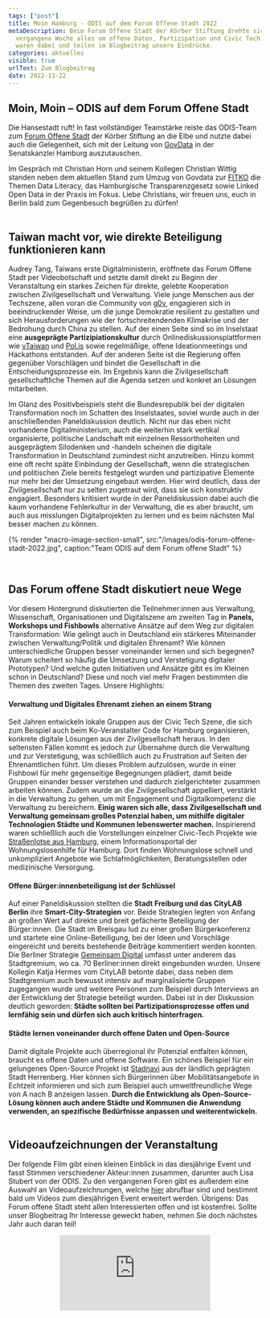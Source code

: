 ```yaml
---
tags: ["post"]
title: Moin Hamburg - ODIS auf dem Forum Offene Stadt 2022
metaDescription: Beim Forum Offene Stadt der Körber Stiftung drehte sich
  vergangene Woche alles um offene Daten, Partizipation und Civic Tech. Wir
  waren dabei und teilen im Blogbeitrag unsere Eindrücke.
categories: aktuelles
visible: true
urlText: Zum Blogbeitrag
date: 2022-11-22
---
```


## Moin, Moin – ODIS auf dem Forum Offene Stadt

Die Hansestadt ruft! In fast vollständiger Teamstärke reiste das ODIS-Team zum [Forum Offene Stadt](https://koerber-stiftung.de/projekte/forum-offene-stadt/forum-offene-stadt-2022/) der Körber Stiftung an die Elbe und nutzte dabei auch die Gelegenheit, sich mit der Leitung von [GovData](https://www.govdata.de/) in der Senatskanzlei Hamburg auszutauschen.

Im Gespräch mit Christian Horn und seinem Kollegen Christian Wittig standen neben dem aktuellen Stand zum Umzug von Govdata zur [FITKO](https://www.fitko.de) die Themen Data Literacy, das Hamburgische Transparenzgesetz sowie Linked Open Data in der Praxis im Fokus. Liebe Christians, wir freuen uns, euch in Berlin bald zum Gegenbesuch begrüßen zu dürfen!
<br><br>

## Taiwan macht vor, wie direkte Beteiligung funktionieren kann

Audrey Tang, Taiwans erste Digitalministerin, eröffnete das Forum Offene Stadt per Videobotschaft und setzte damit direkt zu Beginn der Veranstaltung ein starkes Zeichen für direkte, gelebte Kooperation zwischen Zivilgesellschaft und Verwaltung. Viele junge Menschen aus der Techszene, allen voran die Community von [g0v](https://g0v.tw), engagieren sich in beeindruckender Weise, um die junge Demokratie resilient zu gestalten und sich Herausforderungen wie der fortschreitendenden Klimakrise und der Bedrohung durch China zu stellen. Auf der einen Seite sind so im Inselstaat eine **ausgeprägte Partizipiationskultur** durch Onlinediskussionsplattformen wie [vTaiwan](https://info.vtaiwan.tw) und [Pol.is](https://pol.is/) sowie regelmäßige, offene Ideationmeetings und Hackathons entstanden. Auf der anderen Seite ist die Regierung offen gegenüber Vorschlägen und bindet die Gesellschaft in die Entscheidungsprozesse ein. Im Ergebnis kann die Zivilgesellschaft gesellschaftliche Themen auf die Agenda setzen und konkret an Lösungen mitarbeiten.

Im Glanz des Positivbeispiels steht die Bundesrepublik bei der digitalen Transformation noch im Schatten des Inselstaates, soviel wurde auch in der anschließenden Paneldiskussion deutlich. Nicht nur das eben nicht vorhandene Digitalministerium, auch die weiterhin stark vertikal organisierte, politische Landschaft mit einzelnen Ressorthoheiten und ausgeprägtem Silodenken und -handeln scheinen die digitale Transformation in Deutschland zumindest nicht anzutreiben. Hinzu kommt eine oft recht späte Einbindung der Gesellschaft, wenn die strategischen und politischen Ziele bereits festgelegt wurden und partizipative Elemente nur mehr bei der Umsetzung eingebaut werden. Hier wird deutlich, dass der Zivilgesellschaft nur zu selten zugetraut wird, dass sie sich konstruktiv engagiert. Besonders kritisiert wurde in der Paneldiskussion dabei auch die kaum vorhandene Fehlerkultur in der Verwaltung, die es aber braucht, um auch aus misslungen Digitalprojekten zu lernen und es beim nächsten Mal besser machen zu können.

{% render "macro-image-section-small", src:"/images/odis-forum-offene-stadt-2022.jpg", caption:"Team ODIS auf dem Forum offene Stadt" %}

<br>

## Das Forum offene Stadt diskutiert neue Wege

Vor diesem Hintergrund diskutierten die Teilnehmer:innen aus Verwaltung, Wissenschaft, Organisationen und Digitalszene am zweiten Tag in **Panels, Workshops und Fishbowls** alternative Ansätze auf dem Weg zur digitalen Transformation: Wie gelingt auch in Deutschland ein stärkeres Miteinander zwischen Verwaltung/Politik und digitalen Ehrenamt? Wie können unterschiedliche Gruppen besser voneinander lernen und sich begegnen? Warum scheitert so häufig die Umsetzung und Verstetigung digitaler Prototypen? Und welche guten Initiativen und Ansätze gibt es im Kleinen schon in Deutschland? Diese und noch viel mehr Fragen bestimmten die Themen des zweiten Tages. Unsere Highlights:

#### Verwaltung und Digitales Ehrenamt ziehen an einem Strang

Seit Jahren entwickeln lokale Gruppen aus der Civic Tech Szene, die sich zum Beispiel auch beim Ko-Veranstalter Code for Hamburg organisieren, konkrete digitale Lösungen aus der Zivilgesellschaft heraus. In den seltensten Fällen kommt es jedoch zur Übernahme durch die Verwaltung und zur Verstetigung, was schließlich auch zu Frustration auf Seiten der Ehrenamtlichen führt. Um dieses Problem aufzulösen, wurde in einer Fishbowl für mehr gegenseitige Begegnungen plädiert, damit beide Gruppen einander besser verstehen und dadurch zielgerichteter zusammen arbeiten können. Zudem wurde an die Zivilgesellschaft appelliert, verstärkt in die Verwaltung zu gehen, um mit Engagement und Digitalkompetenz die Verwaltung zu bereichern. **Einig waren sich alle, dass Zivilgesellschaft und Verwaltung gemeinsam großes Potenzial haben, um mithilfe digitaler Technologien Städte und Kommunen lebenswerter machen.** Inspirierend waren schließlich auch die Vorstellungen einzelner Civic-Tech Projekte wie [Straßenlotse aus Hamburg](https://strassenlotse.hamburg), einem Informationsportal der Wohnungslosenhilfe für Hamburg. Dort finden Wohnungslose schnell und unkompliziert Angebote wie Schlafmöglichkeiten, Beratungsstellen oder medizinische Versorgung.

#### Offene Bürger:innenbeteiligung ist der Schlüssel

Auf einer Paneldiskussion stellten die **Stadt Freiburg und das CityLAB Berlin** ihre **Smart-City-Strategien** vor. Beide Strategien legten von Anfang an großen Wert auf direkte und breit gefächerte Beteiligung der Bürger:innen. Die Stadt im Breisgau lud zu einer großen Bürgerkonferenz und startete eine Online-Beteiligung, bei der Ideen und Vorschläge eingereicht und bereits bestehende Beiträge kommentiert werden konnten. Die Berliner Strategie [Gemeinsam Digital](https://gemeinsamdigital.berlin.de/de/) umfasst unter anderem das Stadtgremium, wo ca. 70 Berliner:innen direkt eingebunden wurden. Unsere Kollegin Katja Hermes vom CityLAB betonte dabei, dass neben dem Stadtgremium auch bewusst intensiv auf marginalisierte Gruppen zugegangen wurde und weitere Personen zum Beispiel durch Interviews an der Entwicklung der Strategie beteiligt wurden. Dabei ist in der Diskussion deutlich geworden: **Städte sollten bei Partizipationsprozesse offen und lernfähig sein und dürfen sich auch kritisch hinterfragen.**

#### Städte lernen voneinander durch offene Daten und Open-Source

Damit digitale Projekte auch überregional ihr Potenzial entfalten können, braucht es offene Daten und offene Software. Ein schönes Beispiel für ein gelungenes Open-Source Projekt ist [Stadnavi](https://stadtnavi.de) aus der ländlich geprägten Stadt Herrenberg. Hier können sich Bürgerinnen über Mobilitätsangebote in Echtzeit informieren und sich zum Beispiel auch umweltfreundliche Wege von A nach B anzeigen lassen. **Durch die Entwicklung als Open-Source-Lösung können auch andere Städte und Kommunen die Anwendung verwenden, an spezifische Bedürfnisse anpassen und weiterentwickeln.**
<br><br>

## Videoaufzeichnungen der Veranstaltung

Der folgende Film gibt einen kleinen Einblick in das diesjährige Event und fasst Stimmen verschiedener Akteur:innen zusammen, darunter auch Lisa Stubert von der ODIS. Zu den vergangenen Foren gibt es außerdem eine Auswahl an Videoaufzeichnungen, welche [hier](https://koerber-stiftung.de/projekte/forum-offene-stadt/forum-offene-stadt-rueckblicke/) abrufbar sind und bestimmt bald um Videos zum diesjährigen Event erweitert werden. Übrigens: Das Forum offene Stadt steht allen Interessierten offen und ist kostenfrei. Sollte unser Blogbeitrag Ihr Interesse geweckt haben, nehmen Sie doch nächstes Jahr auch daran teil!

<p style="text-align: center;">
<iframe class="video-big" src="https://www.youtube.com/embed/4juVlMJH6s4" title="YouTube video player" frameborder="0" allow="accelerometer; autoplay; clipboard-write; encrypted-media; gyroscope; picture-in-picture" allowfullscreen></iframe>
</p>
<br>
